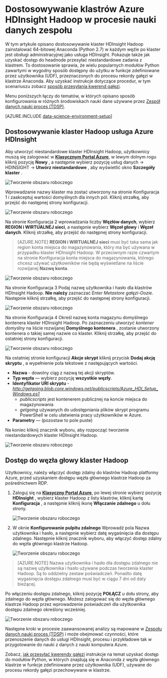 <properties 
    pageTitle="Dostosowywanie klastrów Hadoop podczas nauki danych zespołu | Microsoft Azure" 
    description="Popularne moduły Python dostępne w niestandardowych klastrów Azure HDInsight Hadoop."
    services="machine-learning" 
    documentationCenter="" 
    authors="bradsev" 
    manager="jhubbard" 
    editor="cgronlun"  />

<tags 
    ms.service="machine-learning" 
    ms.workload="data-services" 
    ms.tgt_pltfrm="na" 
    ms.devlang="na" 
    ms.topic="article" 
    ms.date="09/19/2016" 
    ms.author="hangzh;bradsev" />

# <a name="customize-azure-hdinsight-hadoop-clusters-for-the-team-data-science-process"></a>Dostosowywanie klastrów Azure HDInsight Hadoop w procesie nauki danych zespołu 

W tym artykule opisano dostosowywanie klaster HDInsight Hadoop zainstalować 64-bitowej Anaconda (Python 2.7) w każdym węźle po klaster jest obsługi administracyjnej jako usługa HDInsight. Pokazuje także jak uzyskać dostęp do headnode przesyłać niestandardowe zadania z klastrem. To dostosowanie sprawia, że wielu popularnych modułów Python zawartymi w wygodny sposób dostępny do użytku w funkcje zdefiniowane przez użytkownika (UDF), przeznaczonych do procesu rekordy gałęzi w klastrze Anaconda. Aby uzyskać instrukcje dotyczące procedur, w tym scenariuszu zobacz [sposób przesyłania kwerend gałęzi](machine-learning-data-science-move-hive-tables.md#submit).

Menu poniższych łączy do tematów, w których opisano sposób konfigurowania w różnych środowiskach nauki dane używane przez [Zespół danych nauki proces (TDSP)](data-science-process-overview.md).

[AZURE.INCLUDE [data-science-environment-setup](../../includes/cap-setup-environments.md)]


## <a name="customize"></a>Dostosowywanie klaster Hadoop usługa Azure HDInsight

Aby utworzyć niestandardowe klaster HDInsight Hadoop, użytkownicy muszą się zalogować w [**Klasycznym Portal Azure**](https://manage.windowsazure.com/), w lewym dolnym rogu kliknij pozycję **Nowy** , a następnie wybierz pozycję usług danych -> HDINSIGHT -> **Utwórz niestandardowe** , aby wyświetlić okno **Szczegóły klaster** . 

![Tworzenie obszaru roboczego](./media/machine-learning-data-science-customize-hadoop-cluster/customize-cluster-img1.png)

Wprowadzanie nazwy klaster ma zostać utworzony na stronie Konfiguracja 1 i zaakceptuj wartości domyślnych dla innych pól. Kliknij strzałkę, aby przejść do następnej strony konfiguracji. 

![Tworzenie obszaru roboczego](./media/machine-learning-data-science-customize-hadoop-cluster/customize-cluster-img1.png)

Na stronie Konfiguracja 2 wprowadzania liczby **Węzłów danych**, wybierz **REGION i WIRTUALNEJ sieci**, a następnie wybierz **Węzeł głowy** i **Węzeł danych**. Kliknij strzałkę, aby przejść do następnej strony konfiguracji.

>[AZURE.NOTE] **REGION i WIRTUALNEJ sieci** musi być taka sama jak region konta miejsca do magazynowania, który ma być używana w przypadku klaster HDInsight Hadoop. W przeciwnym razie czwartym na stronie Konfiguracja konta miejsca do magazynowania, którego chcesz używać użytkowników nie będą wyświetlane na liście rozwijanej **Nazwę konta**.

![Tworzenie obszaru roboczego](./media/machine-learning-data-science-customize-hadoop-cluster/customize-cluster-img3.png)

Na stronie Konfiguracja 3 Podaj nazwę użytkownika i hasło dla klastrów HDInsight Hadoop. **Nie należy** zaznaczać _Enter Metastore gałęzi-Oozie_. Następnie kliknij strzałkę, aby przejść do następnej strony konfiguracji. 

![Tworzenie obszaru roboczego](./media/machine-learning-data-science-customize-hadoop-cluster/customize-cluster-img4.png)

Na stronie Konfiguracja 4 Określ nazwę konta magazynu domyślnego kontenera klaster HDInsight Hadoop. Po zaznaczeniu _utworzyć kontener domyślny_ na liście rozwijanej **Domyślnego kontenera** , zostanie utworzony kontenera o takiej samej nazwie co klaster. Kliknij strzałkę, aby przejść do ostatniej strony konfiguracji.

![Tworzenie obszaru roboczego](./media/machine-learning-data-science-customize-hadoop-cluster/customize-cluster-img5.png)

Na ostatniej stronie konfiguracji **Akcje skrypt** kliknij przycisk **Dodaj akcję skryptu** , a wypełnienie pola tekstowe z następujących wartości.
 
* **Nazwa** - dowolny ciąg z nazwą tej akcji skryptów. 
* **Typ węzła** — wybierz pozycję **wszystkie węzły**. 
* **Identyfikator URI skryptu** - *http://getgoing.blob.core.windows.net/publicscripts/Azure_HDI_Setup_Windows.ps1* 
    * *publicscripts* jest kontenerem publicznej na koncie miejsca do magazynowania 
    * *getgoing* używanych do udostępniania plików skrypt programu PowerShell w celu ułatwienia pracy użytkowników w Azure. 
* **Parametry** — (pozostaw to pole puste)

Na koniec kliknij znacznik wyboru, aby rozpocząć tworzenie niestandardowych klaster HDInsight Hadoop. 

![Tworzenie obszaru roboczego](./media/machine-learning-data-science-customize-hadoop-cluster/script-actions.png)

## <a name="headnode"></a>Dostęp do węzła głowy klaster Hadoop

Użytkownicy, należy włączyć dostęp zdalny do klastrów Hadoop platformy Azure, przed uzyskaniem dostępu węzła głównego klastrze Hadoop za pośrednictwem RDP. 

1. Zaloguj się na [**Klasyczny Portal Azure**](https://manage.windowsazure.com/), po lewej stronie wybierz pozycję **HDInsight** , wybierz klaster Hadoop z listy klastrów, kliknij kartę **Konfiguracja** , a następnie kliknij ikonę **Włączanie zdalnego** u dołu strony.
    
    ![Tworzenie obszaru roboczego](./media/machine-learning-data-science-customize-hadoop-cluster/enable-remote-access-1.png)

2. W oknie **Konfigurowanie pulpitu zdalnego** Wprowadź pola Nazwa użytkownika i hasło, a następnie wybierz datę wygaśnięcia dla dostępu zdalnego. Następnie kliknij znacznik wyboru, aby włączyć dostęp zdalny do węzła głównego klastrze Hadoop.

    ![Tworzenie obszaru roboczego](./media/machine-learning-data-science-customize-hadoop-cluster/enable-remote-access-2.png)
    
>[AZURE.NOTE] Nazwa użytkownika i hasło dla dostępu zdalnego nie są nazwę użytkownika i hasło używane podczas tworzenia klaster Hadoop. Są to oddzielny zestaw poświadczeń. Ponadto datę wygaśnięcia dostępu zdalnego musi być w ciągu 7 dni od daty bieżącej.

Po włączeniu dostępu zdalnego, kliknij pozycję **POŁĄCZ** u dołu strony, aby zdalnego do węzła głównego. Możesz zalogować się do węzła głównego klastrze Hadoop przez wprowadzenie poświadczeń dla użytkownika dostępu zdalnego określony wcześniej.

![Tworzenie obszaru roboczego](./media/machine-learning-data-science-customize-hadoop-cluster/enable-remote-access-3.png)

Następne kroki w procesie zaawansowanej analizy są mapowane w [Zespołu danych nauki proces (TDSP)](https://azure.microsoft.com/documentation/learning-paths/cortana-analytics-process/) i może obejmować czynności, które przenoszenie danych do usługi HDInsight, procesu i przykładowe tak w przygotowanie do nauki z danych z nauki komputera Azure.

Zobacz, [jak przesyłać kwerendy gałęzi](machine-learning-data-science-move-hive-tables.md#submit) instrukcje na temat uzyskać dostęp do modułów Python, w których znajdują się w Anaconda z węzła głównego klastrze w funkcje zdefiniowane przez użytkownika (UDF), używane do procesu rekordy gałęzi przechowywane w klastrze.

 
